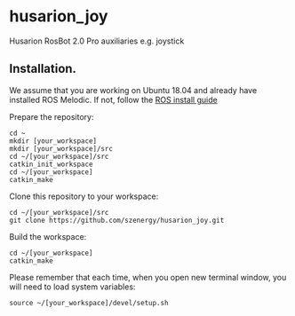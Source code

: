 # husarion_joy
Husarion RosBot 2.0 Pro auxiliaries e.g. joystick

## Installation. ## 

We assume that you are working on Ubuntu 18.04 and already have installed ROS Melodic. If not, follow the [ROS install guide](http://wiki.ros.org/kinetic/Installation/Ubuntu)

Prepare the repository:
```
cd ~
mkdir [your_workspace]
mkdir [your_workspace]/src
cd ~/[your_workspace]/src
catkin_init_workspace
cd ~/[your_workspace]
catkin_make
```
Clone this repository to your workspace:
```
cd ~/[your_workspace]/src
git clone https://github.com/szenergy/husarion_joy.git
```

Build the workspace:
```
cd ~/[your_workspace]
catkin_make
```

Please remember that each time, when you open new terminal window, you will need to load system variables:
```
source ~/[your_workspace]/devel/setup.sh
```
